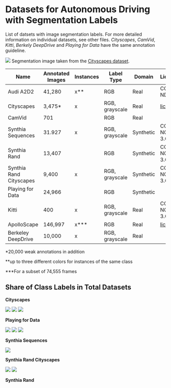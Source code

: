 # Datasets for Autonomous Driving with Segmentation Labels

List of datsets with image segmentation labels. For more detailed information on individual datasets, see other files. _Cityscapes_, _CamVid_, _Kitti_, _Berkely DeepDrive_ and _Playing for Data_ have the same annotation guideline.

![](figures/city_sample.png)
Segmentation image taken from the [Cityscapes dataset](https://www.cityscapes-dataset.com/).

|Name                     | Annotated Images | Instances | Label Type     | Domain    | License         | Web |
|---                      |---               |---        |---             |---        |---              |---  |
| Audi A2D2               | 41,280           | x**       | RGB            | Real      | CC BY-ND 4.0    | [link](https://www.a2d2.audi/a2d2/en.html) |
| Cityscapes              | 3,475*           | x         | RGB, grayscale | Real      | [license](https://www.cityscapes-dataset.com/license/)       | [link](https://www.cityscapes-dataset.com/) |
| CamVid                  | 701              |           | RGB            | Real      |                 | [link](http://mi.eng.cam.ac.uk/research/projects/VideoRec/CamVid/) |
| Synthia Sequences       |  31.927‬          | x         | RGB, grayscale | Synthetic | CC BY-NC-SA 3.0 | [link](https://synthia-dataset.net/) |
| Synthia Rand            | 13,407           |           | RGB            | Synthetic | CC BY-NC-SA 3.0 | [link](https://synthia-dataset.net/) | 
| Synthia Rand Cityscapes | 9,400            | x         | RGB, grayscale | Synthetic | CC BY-NC-SA 3.0 | [link](https://synthia-dataset.net/) |
| Playing for Data        | 24,966           |           | RGB            | Synthetic | | [link](https://download.visinf.tu-darmstadt.de/data/from_games/) |
| Kitti                   | 400              | x         | RGB, grayscale | Real      | CC BY-NC-SA 3.0 | [link](http://www.cvlibs.net/datasets/kitti/eval_semseg.php?benchmark=semantics2015)
| ApolloScape             | 146,997          | x***      | RGB            | Real      | [license](http://apolloscape.auto/license.html) | [link](http://apolloscape.auto/scene.html#) |
| Berkeley DeepDrive      | 10,000           | x         | RGB, grayscale | Real      || [link](https://bdd-data.berkeley.edu/) | 

*20,000 weak annotations in addition

**up to three different colors for instances of the same class

***For a subset of 74,555 frames

## Share of Class Labels in Total Datasets

__Cityscapes__

![](figures/city_label_occ_donut_bigs.png)
![](figures/city_label_occ_donut_smalls.png)
![](figures/city_label_occ_donut_vsmalls.png)

__Playing for Data__

![](figures/gta_label_occ_donut_bigs.png)
![](figures/gta_label_occ_donut_smalls.png)
![](figures/gta_label_occ_donut_vsmalls.png)

__Synthia Sequences__

![](figures/synthia_sequences_label_occ_donut.png)

__Synthia Rand Cityscapes__

![](figures/synthia_rand_city_label_occ_donut_bigs.png)
![](figures/synthia_rand_city_label_occ_donut_smalls.png)

__Synthia Rand__
